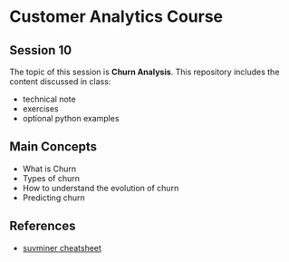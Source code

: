 # Customer Analytics Course

## Session 10

The topic of this session is **Churn Analysis**. This repository includes the content discussed in class:

  - technical note
  - exercises
  - optional python examples

## Main Concepts

  - What is Churn
  - Types of churn
  - How to understand the evolution of churn
  - Predicting churn
  
## References

 - [suvminer cheatsheet](https://github.com/rstudio/cheatsheets/raw/master/survminer.pdf)
